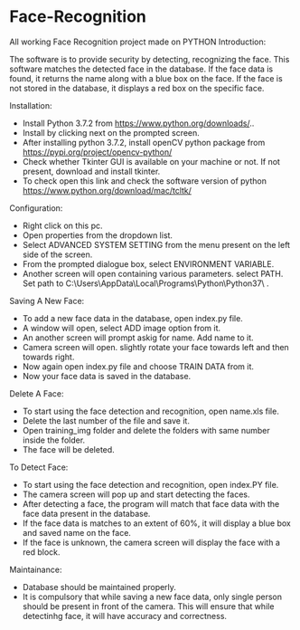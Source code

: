 # Face-Recognition
All working Face Recognition project made on PYTHON
Introduction:

The software is to provide security by detecting, recognizing the face. This software matches the detected face in the database. If the face data is found, it returns the name along with a blue box on the face. If the face is not stored in the database, it displays a red box on the specific face. 

Installation:

* Install Python 3.7.2 from https://www.python.org/downloads/..
* Install by clicking next on the prompted screen.
* After installing python 3.7.2, install openCV python package from https://pypi.org/project/opencv-python/
* Check whether Tkinter GUI is available on your machine or not. If not present, download and install tkinter.
* To check open this link and check the software version of python https://www.python.org/download/mac/tcltk/

Configuration:

* Right click on this pc.
*  Open properties from the dropdown list. 
* Select ADVANCED SYSTEM SETTING from the menu present on the left side of the screen.
*  From the prompted dialogue box, select ENVIRONMENT VARIABLE. 
* Another screen will open containing various parameters. select PATH. Set path to C:\Users\AppData\Local\Programs\Python\Python37\ .

Saving A New Face:

* To add a new face data in the database, open index.py file.
* A window will open, select ADD image option from it.
* An another screen will prompt askig for name. Add name to it.
* Camera screen will open. slightly rotate your face towards left and then towards right.
* Now again open index.py file and choose TRAIN DATA from it.
* Now your face data is saved in the database.

Delete A Face:

* To start using the face detection and recognition, open name.xls file.
* Delete the last number of the file and save it.
* Open training_img folder and delete the folders with same number inside the folder.
* The face will be deleted.

To Detect Face:

* To start using the face detection and recognition, open index.PY file.
* The camera screen will pop up and start detecting the faces.
* After detecting a face, the program will match that face data with the face data present in the database.
*  If the face data is matches to an extent of 60%, it will display a blue box and saved name on the face.
*  If the face is unknown, the camera screen will display the face with a red block.

Maintainance:

* Database should be maintained properly.
* It is compulsory that while saving a new face data, only single person should be present in front of the camera. This will ensure that while detectinhg face, it will have accuracy and correctness.
